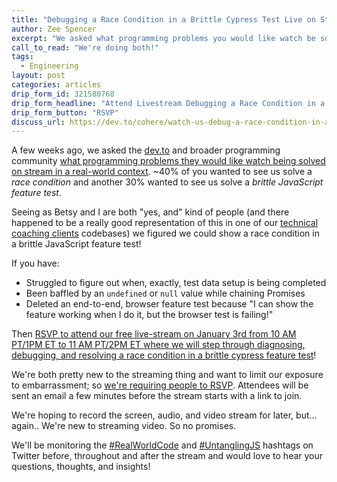 ```yaml
---
title: "Debugging a Race Condition in a Brittle Cypress Test Live on Stream on January 3rd, 2019"
author: Zee Spencer
excerpt: "We asked what programming problems you would like watch be solved on stream in a real-world context. ~40% of you wanted to see us solve a race condition and another 30% wanted to see us solve a brittle JavaScript feature test."
call_to_read: "We're doing both!"
tags:
  - Engineering
layout: post
categories: articles
drip_form_id: 321580768
drip_form_headline: "Attend Livestream Debugging a Race Condition in a Cypress Browser Test"
drip_form_button: "RSVP"
discuss_url: https://dev.to/cohere/watch-us-debug-a-race-condition-in-a-brittle-cypress-test-live-on-january-3rd-2019-7ph
---
```


A few weeks ago, we asked the [dev.to](https://dev.to/cohere/what-rails-or-js-programming-problems-do-you-wish-you-could-watch-someone-work-out-51pl) and broader programming community [what programming problems they would like watch being solved on stream in a real-world context](https://twitter.com/zspencer/status/1074724243235950592). ~40% of you wanted to see us solve a _race condition_ and another 30% wanted to see us solve a _brittle JavaScript feature test_.

Seeing as Betsy and I are both "yes, and" kind of people (and there happened to be a really good representation of this in one of our [technical coaching clients](/products/technical-coaching/?utm_campaign=debugging-race-condition-livestream&utm_content=announce-link) codebases) we figured we could show a race condition in a brittle JavaScript feature test!

If you have:
*   Struggled to figure out when, exactly, test data setup is being completed
*   Been baffled by an `undefined` or `null` value while chaining Promises
*   Deleted an end-to-end, browser feature test because "I can show the feature working when I do it, but the browser test is failing!"

Then [RSVP to attend our free live-stream on January 3rd from 10 AM PT/1PM ET to 11 AM PT/2PM ET where we will step through diagnosing, debugging, and resolving a race condition in a brittle cypress feature test](/events/january-3rd-2019-livestream-of-debugging-a-race-condition-in-a-cypress-browser-test/?utm_campaign=debugging-race-condition-livestream&utm_content=main-cta)!

We're both pretty new to the streaming thing and want to limit our exposure to embarrassment; so [we're requiring people to RSVP](/events/january-3rd-2019-livestream-of-debugging-a-race-condition-in-a-cypress-browser-test/?utm_campaign=debugging-race-condition-livestream&utm_content=requiring-rsvp-attend-link). Attendees will be sent an email a few minutes before the stream starts with a link to join.

We're hoping to record the screen, audio, and video stream for later, but… again.. We're new to streaming video. So no promises.

We'll be monitoring the [#RealWorldCode](https://twitter.com/search?f=tweets&q=%23realworldcode) and [#UntanglingJS](https://twitter.com/search?f=tweets&q=%23UntanglingJS) hashtags on Twitter before, throughout and after the stream and would love to hear your questions, thoughts, and insights!
